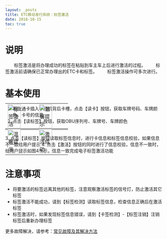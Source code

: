 ```yaml
---
layout: _posts
title: ETC移动发行系统：标签激活
date: 2018-10-15
toc: true
---
```

# 说明
&emsp;&emsp;标签激活是将办理成功的标签在粘贴到车主车上后进行激活的过程。
&emsp;&emsp;标签激活前请确保已正常办理出的ETC卡和标签。
&emsp;&emsp;标签激活操作可多次进行。

# 基本使用
1. 将陇通卡插入手持机背后卡槽，点击【读卡】按钮，获取车牌号码、车牌颜色、卡号的信息
2. 点击【读标签】按钮，获取OBU序列号、车牌号、车牌颜色
<table style = "margin-top:-80px"> 
  <tr>
      <td><img src="/pub-images/obuactivation.png" width="70%" alt="标签激活"/></td>
      <td><img src="/pub-images/obuactication1.png" width="70%" alt="温馨提示"/></td>
  </tr>
</table>
3. 点击【读标签】按钮读取标签信息时，进行卡信息和标签信息校验，如果信息不一致给用户提示
4. 点击【激活】按钮的同时进行了信息校验，信息不一致时，给用户提示如图4所示，信息一致完成电子标签激活功能
<table style = "margin-top:-80px"> 
  <tr>
      <td><img src="/pub-images/obuactication2.png"  width="70%" alt="温馨提示" /></td>
      <td><img src="/pub-images/obuactivation3.png"  width="70%" alt="激活成功" /></td>
  </tr>
</table>
  
# 注意事项
* 将要激活的标签远离其他的标签，注意观察激活标签的信号灯，防止激活其它标签
* 标签激活不能成功，请到【标签检测】读取标签信息，检查信息正确后在激活标签
* 标签激活时，如果发现标签信息错误，请到【卡签检测】-【标签注销】注销标签后重新办理标签

更多故障解决，请参考：[常见故障及其解决方法](/2018/10/10/problems/)
